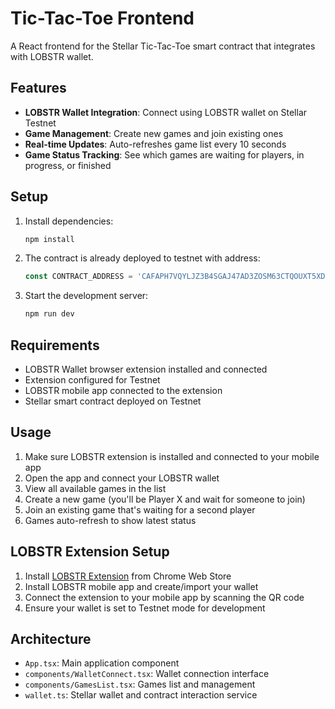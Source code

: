 # Tic-Tac-Toe Frontend

A React frontend for the Stellar Tic-Tac-Toe smart contract that integrates with LOBSTR wallet.

## Features

- **LOBSTR Wallet Integration**: Connect using LOBSTR wallet on Stellar Testnet
- **Game Management**: Create new games and join existing ones
- **Real-time Updates**: Auto-refreshes game list every 10 seconds
- **Game Status Tracking**: See which games are waiting for players, in progress, or finished

## Setup

1. Install dependencies:
   ```bash
   npm install
   ```

2. The contract is already deployed to testnet with address:
   ```typescript
   const CONTRACT_ADDRESS = 'CAFAPH7VQYLJZ3B4SGAJ47AD3ZOSM63CTQOUXT5XDQH3HWAKEONUO3GU';
   ```

3. Start the development server:
   ```bash
   npm run dev
   ```

## Requirements

- LOBSTR Wallet browser extension installed and connected
- Extension configured for Testnet
- LOBSTR mobile app connected to the extension
- Stellar smart contract deployed on Testnet

## Usage

1. Make sure LOBSTR extension is installed and connected to your mobile app
2. Open the app and connect your LOBSTR wallet
3. View all available games in the list
4. Create a new game (you'll be Player X and wait for someone to join)
5. Join an existing game that's waiting for a second player
6. Games auto-refresh to show latest status

## LOBSTR Extension Setup

1. Install [LOBSTR Extension](https://chrome.google.com/webstore/detail/lobstr-signer-extension/ldiagbjmlmjiieclmdkagofdjcgodjle) from Chrome Web Store
2. Install LOBSTR mobile app and create/import your wallet
3. Connect the extension to your mobile app by scanning the QR code
4. Ensure your wallet is set to Testnet mode for development

## Architecture

- `App.tsx`: Main application component
- `components/WalletConnect.tsx`: Wallet connection interface
- `components/GamesList.tsx`: Games list and management
- `wallet.ts`: Stellar wallet and contract interaction service